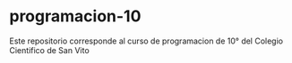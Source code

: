 # programacion-10
Este repositorio corresponde al curso de programacion de 10° del Colegio Cientifico de San Vito
